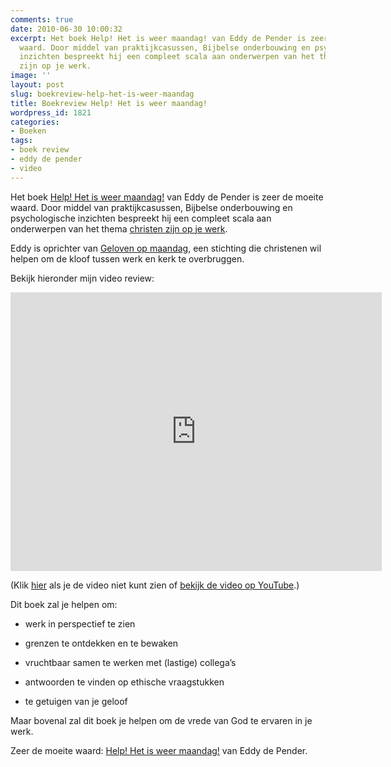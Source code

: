 ```yaml
---
comments: true
date: 2010-06-30 10:00:32
excerpt: Het boek Help! Het is weer maandag! van Eddy de Pender is zeer de moeite
  waard. Door middel van praktijkcasussen, Bijbelse onderbouwing en psychologische
  inzichten bespreekt hij een compleet scala aan onderwerpen van het thema christen
  zijn op je werk.
image: ''
layout: post
slug: boekreview-help-het-is-weer-maandag
title: Boekreview Help! Het is weer maandag!
wordpress_id: 1821
categories:
- Boeken
tags:
- boek review
- eddy de pender
- video
---
```


Het boek [Help! Het is weer maandag!](http://www.bol.com/nl/p/nederlandse-boeken/help-het-is-weer-maandag/1001004002627411/index.html) van Eddy de Pender is zeer de moeite waard. Door middel van praktijkcasussen, Bijbelse onderbouwing en psychologische inzichten bespreekt hij een compleet scala aan onderwerpen van het thema [christen zijn op je werk](/christen-zijn-op-je-werk/).

Eddy is oprichter van [Geloven op maandag](http://www.gelovenopmaandag.nl/), een stichting die christenen wil helpen om de kloof tussen werk en kerk te overbruggen.

Bekijk hieronder mijn video review:

<iframe width="594" height="446" src="http://www.youtube-nocookie.com/embed/yGJJWh2cE40?rel=0" frameborder="0" allowfullscreen></iframe>

(Klik [hier](/2010/06/30/boekreview-help-het-is-weer-maandag/) als je de video niet kunt zien of [bekijk de video op YouTube](http://www.youtube.com/watch?v=yGJJWh2cE40).)

Dit boek zal je helpen om:



	
  * werk in perspectief te zien

	
  * grenzen te ontdekken en te bewaken

	
  * vruchtbaar samen te werken met (lastige) collega’s

	
  * antwoorden te vinden op ethische vraagstukken

	
  * te getuigen van je geloof


Maar bovenal zal dit boek je helpen om de vrede van God te ervaren in je werk.

Zeer de moeite waard: [Help! Het is weer maandag!](http://www.bol.com/nl/p/nederlandse-boeken/help-het-is-weer-maandag/1001004002627411/index.html) van Eddy de Pender.
